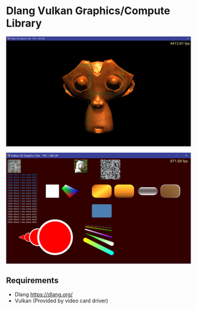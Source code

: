 # Dlang Vulkan Graphics/Compute Library

![3D](screenshots/graphics_3d.png)

![2D](screenshots/graphics2d.png)

## Requirements
- Dlang https://dlang.org/
- Vulkan (Provided by video card driver)
